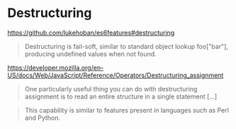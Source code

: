 # Destructuring 

https://github.com/lukehoban/es6features#destructuring

> Destructuring is fail-soft, similar to standard object lookup foo["bar"], producing undefined values when not found.

https://developer.mozilla.org/en-US/docs/Web/JavaScript/Reference/Operators/Destructuring_assignment

> One particularly useful thing you can do with destructuring assignment is to read an entire structure in a single statement [...]

> This capability is similar to features present in languages such as Perl and Python.
